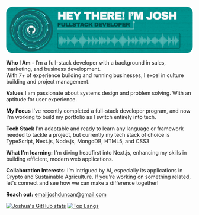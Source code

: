 ![Header](./github-header.png)

**Who I Am -**
I’m a full-stack developer with a background in sales, marketing, and business development. \
With 7+ of experience building and running businesses, I excel in culture building and project management.

**Values**
I am passionate about systems design and problem solving. With an aptitude for user experience.

**My Focus**
I've recently completed a full-stack developer program, and now I'm working to build my portfolio as I switch entirely into tech.

**Tech Stack**
I'm adaptable and ready to learn any language or framework needed to tackle a project, but currently my tech stack of choice is TypeScript, Next.js, Node.js, MongoDB, HTML5, and CSS3

**What I'm learning:**
I'm diving headfirst into Next.js, enhancing my skills in building efficient, modern web applications.

**Collaboration Interests:** 
I’m intrigued by AI, especially its applications in Crypto and Sustainable Agriculture. If you're working on something related, let's connect and see how we can make a difference together!

**Reach out:**
[emailjoshduncan@gmail.com](mailto:emailjoshduncan@gmail.com)
  
[![Joshua's GitHub stats](https://github-readme-stats.vercel.app/api?username=jduncan017&theme=gotham&rank_icon=github&show_icons=true&line_height=28)](https://github.com/anuraghazra/github-readme-stats)
[![Top Langs](https://github-readme-stats.vercel.app/api/top-langs/?username=jduncan017&theme=gotham&layout=donut)](https://github.com/anuraghazra/github-readme-stats)
